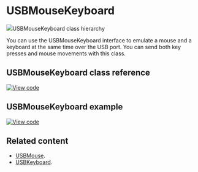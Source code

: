 # USBMouseKeyboard

<span class="images">![](https://os.mbed.com/docs/mbed-os/development/mbed-os-api-doxy/class_u_s_b_mouse_keyboard.png)<span>USBMouseKeyboard class hierarchy</span></span>

You can use the USBMouseKeyboard interface to emulate a mouse and a keyboard at the same time over the USB port. You can send both key presses and mouse movements with this class.

## USBMouseKeyboard class reference

[![View code](https://www.mbed.com/embed/?type=library)](https://os.mbed.com/docs/mbed-os/development/mbed-os-api-doxy/class_u_s_b_mouse_keyboard.html)

## USBMouseKeyboard example

[![View code](https://www.mbed.com/embed/?url=https://github.com/ARMmbed/mbed-os-snippet-USBMouseKeyboard/tree/v6.9)](https://github.com/ARMmbed/mbed-os-snippet-USBMouseKeyboard/blob/v6.9/main.cpp)

## Related content

- [USBMouse](../apis/usbmouse.html).
- [USBKeyboard](../apis/usbkeyboard.html).

